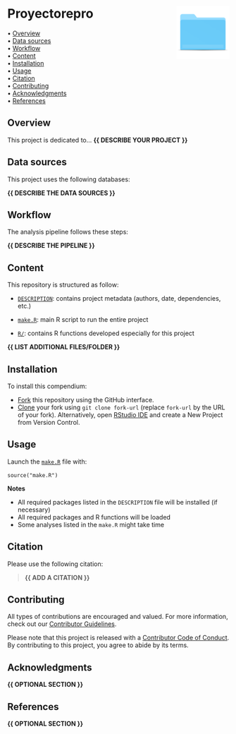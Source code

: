 <!-- README.md is generated from README.Rmd. Please edit that file -->

# Proyectorepro <img src="figures/readme/compendium-sticker.png" align="right" style="float:right; height:120px;"/>

<!-- badges: start -->
<!-- badges: end -->
<p align="left">
• <a href="#overview">Overview</a><br> • <a href="#data-sources">Data
sources</a><br> • <a href="#workflow">Workflow</a><br> •
<a href="#content">Content</a><br> •
<a href="#installation">Installation</a><br> •
<a href="#usage">Usage</a><br> • <a href="#citation">Citation</a><br> •
<a href="#contributing">Contributing</a><br> •
<a href="#acknowledgments">Acknowledgments</a><br> •
<a href="#references">References</a>
</p>

## Overview

This project is dedicated to… **{{ DESCRIBE YOUR PROJECT }}**

## Data sources

This project uses the following databases:

**{{ DESCRIBE THE DATA SOURCES }}**

<!--
| Database        | Usage                                                | Reference                 | Link      |
| :-------------- | :--------------------------------------------------- | :------------------------ | :-------: |
| Database name   | Explain the purpose of this database in the analysis | Database reference        | [link](#) |
-->

## Workflow

The analysis pipeline follows these steps:

**{{ DESCRIBE THE PIPELINE }}**

## Content

This repository is structured as follow:

-   [`DESCRIPTION`](https://github.com/CamCastillo/Proyectorepro/tree/main/DESCRIPTION):
    contains project metadata (authors, date, dependencies, etc.)

-   [`make.R`](https://github.com/CamCastillo/Proyectorepro/tree/main/make.R):
    main R script to run the entire project

-   [`R/`](https://github.com/CamCastillo/Proyectorepro/tree/main/R):
    contains R functions developed especially for this project

**{{ LIST ADDITIONAL FILES/FOLDER }}**

## Installation

To install this compendium:

-   [Fork](https://docs.github.com/en/get-started/quickstart/contributing-to-projects)
    this repository using the GitHub interface.
-   [Clone](https://docs.github.com/en/repositories/creating-and-managing-repositories/cloning-a-repository)
    your fork using `git clone fork-url` (replace `fork-url` by the URL
    of your fork). Alternatively, open [RStudio
    IDE](https://posit.co/products/open-source/rstudio/) and create a
    New Project from Version Control.

## Usage

Launch the
[`make.R`](https://github.com/CamCastillo/Proyectorepro/tree/main/make.R)
file with:

    source("make.R")

**Notes**

-   All required packages listed in the `DESCRIPTION` file will be
    installed (if necessary)
-   All required packages and R functions will be loaded
-   Some analyses listed in the `make.R` might take time

## Citation

Please use the following citation:

> **{{ ADD A CITATION }}**

## Contributing

All types of contributions are encouraged and valued. For more
information, check out our [Contributor
Guidelines](https://github.com/CamCastillo/Proyectorepro/blob/main/CONTRIBUTING.md).

Please note that this project is released with a [Contributor Code of
Conduct](https://contributor-covenant.org/version/2/1/CODE_OF_CONDUCT.html).
By contributing to this project, you agree to abide by its terms.

## Acknowledgments

**{{ OPTIONAL SECTION }}**

## References

**{{ OPTIONAL SECTION }}**
